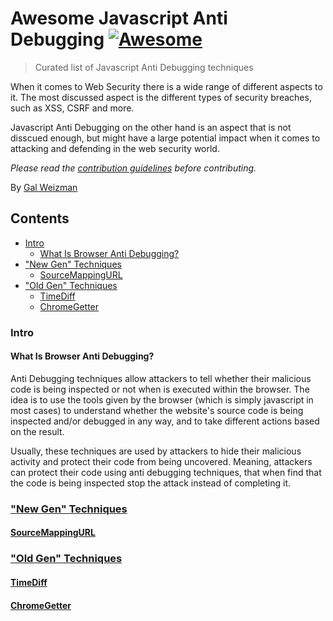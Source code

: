 # Awesome Javascript Anti Debugging [![Awesome](https://cdn.rawgit.com/sindresorhus/awesome/d7305f38d29fed78fa85652e3a63e154dd8e8829/media/badge.svg)](https://github.com/sindresorhus/awesome)

> Curated list of Javascript Anti Debugging techniques 

When it comes to Web Security there is a wide range of different aspects to it. 
The most discussed aspect is the different types of security breaches, such as XSS, CSRF and more.

Javascript Anti Debugging on the other hand is an aspect that is not disscued enough, but might have a large potential impact when it comes to attacking and defending in the web security world. 

*Please read the [contribution guidelines](CONTRIBUTING.md) before contributing.*

By [Gal Weizman](https://weizman.github.io/website/)

## Contents

- [Intro](#intro)
  - [What Is Browser Anti Debugging?](#what-is-browser-anti-debugging)
- ["New Gen" Techniques](#new-gen-technique)
  - [SourceMappingURL](#sourcemappingurl)
- ["Old Gen" Techniques](#old-gen-technique)
  - [TimeDiff](#time-diff)
  - [ChromeGetter](#chrome-getter)

<a name="intro"></a>
### Intro

<a name="what-is-browser-anti-debugging"></a>
#### What Is Browser Anti Debugging?

Anti Debugging techniques allow attackers to tell whether their malicious code is being inspected or not when is executed within the browser.
The idea is to use the tools given by the browser (which is simply javascript in most cases) to understand whether the website's source code is being inspected and/or debugged in any way, and to take different actions based on the result. 

Usually, these techniques are used by attackers to hide their malicious activity and protect their code from being uncovered. 
Meaning, attackers can protect their code using anti debugging techniques, that when find that the code is being inspected stop the attack instead of completing it.

<a name="new-gen-technique"></a>
### ["New Gen" Techniques](./NewGenTechniques)

<a name="sourcemappingurl"></a>
#### [SourceMappingURL](./NewGenTechniques/SourceMappingURL)

<a name="old-gen-technique"></a>
### ["Old Gen" Techniques](./OldGenTechniques)

<a name="time-diff"></a>
#### [TimeDiff](./OldGenTechniques/TimeDiff)

<a name="chrome-getter"></a>
#### [ChromeGetter](./OldGenTechniques/ChromeGetter)
